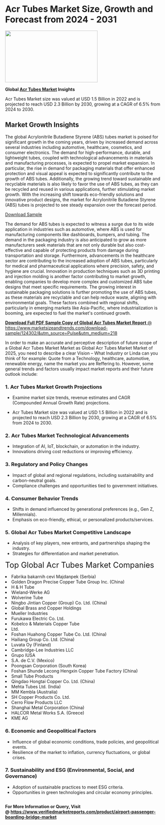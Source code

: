 <H1>Acr Tubes Market Size, Growth and Forecast from 2024 - 2031</H1><img class="aligncenter size-medium wp-image-584254" src="https://thirdeyenews.in/wp-content/uploads/2024/09/Global-Market-Research-300x168.jpeg" alt="" width="300" height="168" /><p><strong>Global&nbsp;<a href="https://www.marketsizeandtrends.com/download-sample/124302/&amp;utm_source=Pulse&amp;utm_medium=218">Acr Tubes Market</a> Insights</strong></p><p>Acr Tubes Market size was valued at USD 1.5 Billion in 2022 and is projected to reach USD 2.3 Billion by 2030, growing at a CAGR of 6.5% from 2024 to 2030.</p><p><h2>Market Growth Insights</h2> <p>The global Acrylonitrile Butadiene Styrene (ABS) tubes market is poised for significant growth in the coming years, driven by increased demand across several industries including automotive, healthcare, cosmetics, and consumer electronics. The demand for high-performance, durable, and lightweight tubes, coupled with technological advancements in materials and manufacturing processes, is expected to propel market expansion. In particular, the rise in demand for packaging materials that offer enhanced protection and visual appeal is expected to significantly contribute to the growth of ABS tubes. Additionally, the growing trend toward sustainable and recyclable materials is also likely to favor the use of ABS tubes, as they can be recycled and reused in various applications, further stimulating market growth. With the increasing shift towards eco-friendly solutions and innovative product designs, the market for Acrylonitrile Butadiene Styrene (ABS) tubes is projected to see steady expansion over the forecast period.</p> <p><a href="#">Download Sample</a></p> <p>The demand for ABS tubes is expected to witness a surge due to its wide application in industries such as automotive, where ABS is used for manufacturing components like dashboards, bumpers, and tubing. The demand in the packaging industry is also anticipated to grow as more manufacturers seek materials that are not only durable but also cost-effective and capable of protecting products from damage during transportation and storage. Furthermore, advancements in the healthcare sector are contributing to the increased adoption of ABS tubes, particularly for medical and pharmaceutical applications where precision, safety, and hygiene are crucial. Innovation in production techniques such as 3D printing and injection molding is another factor contributing to market growth, enabling companies to develop more complex and customized ABS tube designs that meet specific requirements. The growing interest in sustainable packaging solutions is further promoting the use of ABS tubes, as these materials are recyclable and can help reduce waste, aligning with environmental goals. These factors combined with regional shifts, particularly in emerging markets like Asia-Pacific, where industrialization is booming, are expected to fuel the market's continued growth.</p> <p><a href="#"></p><p><span class=""><strong>Download Full PDF Sample Copy of Global Acr Tubes Market Report</strong> @ <a href="https://www.marketsizeandtrends.com/download-sample/124302/&amp;utm_source=Pulse&amp;utm_medium=218" target="_blank">https://www.marketsizeandtrends.com/download-sample/124302/&amp;utm_source=Pulse&amp;utm_medium=218</a></span></p><p>In order to make an accurate and perceptive description of future scope of a Global&nbsp;Acr Tubes Market Market as Global&nbsp;Acr Tubes Market Market of 2025, you need to describe a clear Vision &ndash; What Industry or Linda can you think of for example: Quote from a Technology, healthcare, automotive, renewable energy, name the market you are Reffering to. However, some general trends and factors usually impact market reports and their future outlook include:</p><h3>1.&nbsp;<strong>Acr Tubes Market Growth Projections</strong></h3><ul><li>Examine market size trends, revenue estimates and CAGR (Compounded Annual Growth Rate) projections.</li><li><p>Acr Tubes Market size was valued at USD 1.5 Billion in 2022 and is projected to reach USD 2.3 Billion by 2030, growing at a CAGR of 6.5% from 2024 to 2030.</p></li></ul><h3>2.&nbsp;<strong>Acr Tubes Market Technological Advancements</strong></h3><ul><li>Integration of AI, IoT, blockchain, or automation in the industry.</li><li>Innovations driving cost reductions or improving efficiency.</li></ul><h3>3.&nbsp;<strong>Regulatory and Policy Changes</strong></h3><ul><li>Impact of global and regional regulations, including sustainability and carbon-neutral goals.</li><li>Compliance challenges and opportunities tied to government initiatives.</li></ul><h3>4.&nbsp;<strong>Consumer Behavior Trends</strong></h3><ul><li>Shifts in demand influenced by generational preferences (e.g., Gen Z, Millennials).</li><li>Emphasis on eco-friendly, ethical, or personalized products/services.</li></ul><h3>5.&nbsp;<strong>Global Acr Tubes Market Competitive Landscape</strong></h3><ul><li>Analysis of key players, new entrants, and partnerships shaping the industry.</li><li>Strategies for differentiation and market penetration.</li></ul><p data-pm-slice="1 1 []"><span style="color: inherit; font-family: inherit; font-size: 25px;">Top Global Acr Tubes Market Companies</span></p><div class="" data-test-id=""><p><li>Fabrika bakarnih cevi Majdanpek (Serbia)</li><li> Golden Dragon Precise Copper Tube Group Inc. (China)</li><li> H & H Tube</li><li> Wieland-Werke AG</li><li> Wolverine Tube</li><li> Ningbo Jintian Copper (Group) Co. Ltd. (China)</li><li> Global Brass and Copper Holdings</li><li> Mueller Industries</li><li> Furukawa Electric Co. Ltd.</li><li> Kobelco & Materials Copper Tube</li><li> Ltd.</li><li> Foshan Huahong Copper Tube Co. Ltd. (China)</li><li> Hailiang Group Co. Ltd. (China)</li><li> Luvata Oy (Finland)</li><li> Cambridge-Lee Industries LLC</li><li> Grupo IUSA</li><li> S.A. de C.V. (Mexico)</li><li> Poongsan Corporation (South Korea)</li><li> Foshan Shunde Lecong Hengxin Copper Tube Factory (China)</li><li> Small Tube Products</li><li> Qingdao Hongtai Copper Co. Ltd. (China)</li><li> Mehta Tubes Ltd. (India)</li><li> MM Kembla (Australia)</li><li> SH Copper Products Co. Ltd.</li><li> Cerro Flow Products LLC</li><li> Shanghai Metal Corporation (China)</li><li> HALCOR Metal Works S.A. (Greece)</li><li> KME AG</li></p></div><h3>6.&nbsp;<strong>Economic and Geopolitical Factors</strong></h3><ul><li>Influence of global economic conditions, trade policies, and geopolitical events.</li><li>Resilience of the market to inflation, currency fluctuations, or global crises.</li></ul><h3>7.&nbsp;<strong>Sustainability and ESG (Environmental, Social, and Governance)</strong></h3><ul><li>Adoption of sustainable practices to meet ESG criteria.</li><li>Opportunities in green technologies and circular economy principles.</li></ul><h2><strong style="font-size: 14px;">For More Information or Query, Visit @&nbsp;</strong><a style="background-color: #ffffff; font-size: 14px;" href="https://www.marketsizeandtrends.com/report/acr-tubes-market/" target="_blank">https://www.verifiedmarketreports.com/product/airport-passenger-boarding-bridge-market</a></h2>
